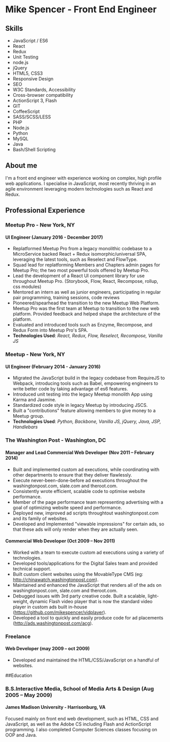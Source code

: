 # Mike Spencer - Front End Engineer

## Skills

* JavaScript / ES6
* React
* Redux
* Unit Testing
* node.js
* jQuery
* HTML5, CSS3
* Responsive Design
* SEO
* W3C Standards, Accessibility
* Cross-browser compatibility
* ActionScript 3, Flash
* GIT
* CoffeeScript
* SASS/SCSS/LESS
* PHP
* Node.js
* Python
* MySQL
* Java
* Bash/Shell Scripting

## About me

I'm a front end engineer with experience working on complex, high profile web
applications. I specialise in JavaScript, most recently thriving in an agile
environment leveraging modern technologies such as React and Redux.

<!-- 
## Professional Objective

To continue to enhance my web development skills in a forward thinking
environment, while producing scalable, standards compliant code with a focus . -->

## Professional Experience

### Meetup Pro - New York, NY

#### UI Engineer (January 2016 - December 2017)

* Replatformed Meetup Pro from a legacy monolithic codebase to a MicroService
  backed React + Redux isomorphic/universal SPA, leveraging the latest tools,
  such as Reselect and FlowType.
* Squad lead for replatforming Members and Chapters admin pages for Meetup Pro;
  the two most powerful tools offered by Meetup Pro.
* Lead the development of a React UI component library for use throughout Meetup
  Pro. (Storybook, Flow, React, Recompose, rollup, css modules)
* Mentored an intern as well as junior engineers, participating in regular pair
  programming, training sessions, code reviews
* Pioneered/spearhead the transition to the new Meetup Web Platform. Meetup Pro
  was the first team at Meetup to transition to the new web platform. Provided
  feedback and helped shape the architecture of the platform.
* Evaluated and introduced tools such as Enzyme, Recompose, and Redux Form into
  Meetup Pro's SPA.
* **Technologies Used**: _React, Redux, Flow, Reselect, Recompose, Vanilla JS_

### Meetup - New York, NY

#### UI Engineer (February 2014 - January 2016)

* Migrated the JavaScript build in the legacy codebase from RequireJS to
  Webpack, introducing tools such as Babel, empowering engineers to write better
  code by taking advantage of es6 features.
* Introduced unit testing into the legacy Meetup monolith App using Karma and
  Jasmine.
* Standardized code style in legacy Meetup by introducing JSCS.
* Built a "contributions" feature allowing members to give money to a Meetup
  group.
* **Technologies Used**: _Python, Backbone, Vanilla JS, jQuery, Java, JSP,
  Handlebars_

### The Washington Post - Washington, DC

#### Manager and Lead Commercial Web Developer (Nov 2011 – February 2014)

* Built and implemented custom ad executions, while coordinating with other
  departments to ensure that they deliver flawlessly.
* Execute never-been-done-before ad executions throughout the
  washingtonpost.com, slate.com and theroot.com.
* Consistently wrote efficient, scalable code to optimise website performance.
* Member of the page performance team representing advertising with a goal of
  optimizing website speed and performance.
* Deployed new, improved ad scripts throughtout washingtonpost.com and its
  family of websites.
* Developed and Implemented "viewable impressions" for certain ads, so that
  these ads will only render when they are actually seen.

#### Commercial Web Developer (Oct 2009 – Nov 2011)

* Worked with a team to execute custom ad executions using a variety of
  technologies.
* Developed tools/applications for the Digital Sales team and provided technical
  support.
* Built custom client websites using the MovableType CMS (eg:
  http://chinawatch.washingtonpost.com).
* Maintained and enhanced the JavaScript that renders all of the ads on
  washingtonpost.com, slate.com and theroot.com.
* Debugged issues with 3rd party creative code. Built a scalable, light-weight,
  dynamic Flash video player that is now the standard video player in custom ads
  built in-house (https://github.com/mikespencer/vidplayer).
* Developed a tool to quickly and easily produce code for ad placements
  (http://ads.washingtonpost.com/acg).

### Freelance

#### Web Developer (may 2009 – oct 2009)

* Developed and maintained the HTML/CSS/JavaScript on a handful of websites.

##Education

### B.S.Interactive Media, School of Media Arts & Design (Aug 2005 – May 2009)

#### James Madison University - Harrisonburg, VA

Focused mainly on front end web development, such as HTML, CSS and JavaScript,
as well as the Adobe CS including Flash and ActionScript programming. I also
completed Computer Sciences classes focusing on OOP and Java.
